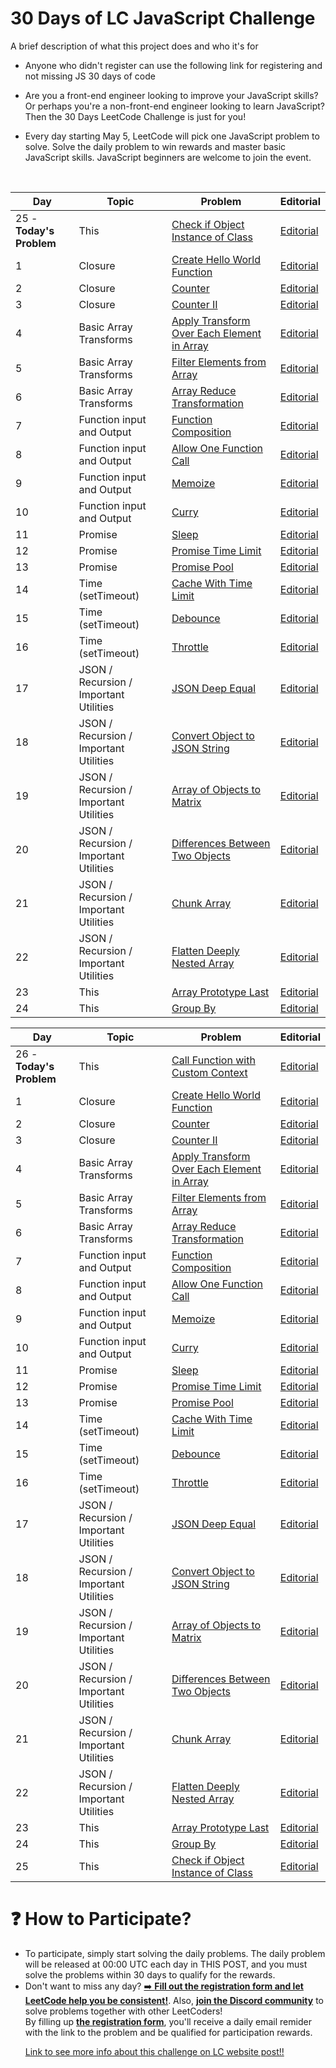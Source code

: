 
# 30 Days of LC JavaScript Challenge

A brief description of what this project does and who it's for

* Anyone who didn't register can use the following link for registering and not missing JS 30 days of code

* Are you a front-end engineer looking to improve your JavaScript skills? Or perhaps you're a non-front-end engineer looking to learn JavaScript? Then the 30 Days LeetCode Challenge is just for you!

* Every day starting May 5, LeetCode will pick one JavaScript problem to solve. Solve the daily problem to win rewards and master basic JavaScript skills. JavaScript beginners are welcome to join the event.

<br>

<table>
<thead>
<tr>
<th>Day</th>
<th>Topic</th>
<th>Problem</th>
<th>Editorial</th>
</tr>
</thead>
<tbody>
<tr>
<td>25 - <strong>Today's Problem</strong></td>
<td>This</td>
<td><a href="https://datayi.cn/w/qPkbxBwR" rel="ugc">Check if Object Instance of Class</a></td>
<td><a href="https://leetcode.com/problems/check-if-object-instance-of-class/editorial/">Editorial</a></td>
</tr>
<tr>
<td>1</td>
<td>Closure</td>
<td><a href="https://datayi.cn/w/QPDw0kJR" rel="ugc">Create Hello World Function</a></td>
<td><a href="https://datayi.cn/w/j9yDnOOo" rel="ugc">Editorial</a></td>
</tr>
<tr>
<td>2</td>
<td>Closure</td>
<td><a href="https://datayi.cn/w/xogkVqBo" rel="ugc">Counter</a></td>
<td><a href="https://leetcode.com/problems/counter/editorial/">Editorial</a></td>
</tr>
<tr>
<td>3</td>
<td>Closure</td>
<td><a href="https://datayi.cn/w/xRxVYOXo" rel="ugc">Counter II</a></td>
<td><a href="https://leetcode.com/problems/counter-ii/editorial">Editorial</a></td>
</tr>
<tr>
<td>4</td>
<td>Basic Array Transforms</td>
<td><a href="https://datayi.cn/w/noqbNOv9" rel="ugc">Apply Transform Over Each Element in Array</a></td>
<td><a href="https://leetcode.com/problems/apply-transform-over-each-element-in-array/editorial/">Editorial</a></td>
</tr>
<tr>
<td>5</td>
<td>Basic Array Transforms</td>
<td><a href="https://datayi.cn/w/a9a5VZr9" rel="ugc">Filter Elements from Array</a></td>
<td><a href="https://leetcode.com/problems/filter-elements-from-array/editorial/">Editorial</a></td>
</tr>
<tr>
<td>6</td>
<td>Basic Array Transforms</td>
<td><a href="https://datayi.cn/w/nPN45jD9" rel="ugc">Array Reduce Transformation</a></td>
<td><a href="https://leetcode.com/problems/array-reduce-transformation/editorial/">Editorial</a></td>
</tr>
<tr>
<td>7</td>
<td>Function input and Output</td>
<td><a href="https://datayi.cn/w/4PY7wZM9" rel="ugc">Function Composition</a></td>
<td><a href="https://leetcode.com/problems/function-composition/editorial/">Editorial</a></td>
</tr>
<tr>
<td>8</td>
<td>Function input and Output</td>
<td><a href="https://datayi.cn/w/a9By01Oo" rel="ugc">Allow One Function Call</a></td>
<td><a href="https://leetcode.com/problems/allow-one-function-call/editorial/">Editorial</a></td>
</tr>
<tr>
<td>9</td>
<td>Function input and Output</td>
<td><a href="https://datayi.cn/w/nRbADVd9" rel="ugc">Memoize</a></td>
<td><a href="https://leetcode.com/problems/memoize/editorial/">Editorial</a></td>
</tr>
<tr>
<td>10</td>
<td>Function input and Output</td>
<td><a href="https://datayi.cn/w/QRekxgjo" rel="ugc">Curry</a></td>
<td><a href="https://leetcode.com/problems/curry/editorial/">Editorial</a></td>
</tr>
<tr>
<td>11</td>
<td>Promise</td>
<td><a href="https://datayi.cn/w/5Rp2Wmzo" rel="ugc">Sleep</a></td>
<td><a href="https://leetcode.com/problems/sleep/editorial/">Editorial</a></td>
</tr>
<tr>
<td>12</td>
<td>Promise</td>
<td><a href="https://datayi.cn/w/nombN5Z9" rel="ugc">Promise Time Limit</a></td>
<td><a href="https://leetcode.com/problems/promise-time-limit/editorial/">Editorial</a></td>
</tr>
<tr>
<td>13</td>
<td>Promise</td>
<td><a href="https://datayi.cn/w/3oLQwOg9" rel="ugc">Promise Pool</a></td>
<td><a href="https://leetcode.com/problems/promise-pool/editorial/">Editorial</a></td>
</tr>
<tr>
<td>14</td>
<td>Time (setTimeout)</td>
<td><a href="https://datayi.cn/w/1P64Enz9" rel="ugc">Cache With Time Limit</a></td>
<td><a href="https://leetcode.com/problems/cache-with-time-limit/editorial/">Editorial</a></td>
</tr>
<tr>
<td>15</td>
<td>Time (setTimeout)</td>
<td><a href="https://datayi.cn/w/AovN2Ojo" rel="ugc">Debounce</a></td>
<td><a href="https://leetcode.com/problems/debounce/editorial/">Editorial</a></td>
</tr>
<tr>
<td>16</td>
<td>Time (setTimeout)</td>
<td><a href="https://datayi.cn/w/bR7jOnr9" rel="ugc">Throttle</a></td>
<td><a href="https://leetcode.com/problems/throttle/editorial/">Editorial</a></td>
</tr>
<tr>
<td>17</td>
<td>JSON / Recursion / Important Utilities</td>
<td><a href="https://datayi.cn/w/4PKqJ0z9" rel="ugc">JSON Deep Equal</a></td>
<td><a href="https://leetcode.com/problems/json-deep-equal/editorial/">Editorial</a></td>
</tr>
<tr>
<td>18</td>
<td>JSON / Recursion / Important Utilities</td>
<td><a href="https://datayi.cn/w/GPnkNmWo" rel="ugc">Convert Object to JSON String</a></td>
<td><a href="https://leetcode.com/problems/convert-object-to-json-string/editorial/">Editorial</a></td>
</tr>
<tr>
<td>19</td>
<td>JSON / Recursion / Important Utilities</td>
<td><a href="https://datayi.cn/w/EoZk0Zy9" rel="ugc">Array of Objects to Matrix</a></td>
<td><a href="https://leetcode.com/problems/array-of-objects-to-matrix/editorial/">Editorial</a></td>
</tr>
<tr>
<td>20</td>
<td>JSON / Recursion / Important Utilities</td>
<td><a href="https://datayi.cn/w/LPdzgyA9" rel="ugc">Differences Between Two Objects</a></td>
<td><a href="https://leetcode.com/problems/differences-between-two-objects/editorial/">Editorial</a></td>
</tr>
<tr>
<td>21</td>
<td>JSON / Recursion / Important Utilities</td>
<td><a href="https://datayi.cn/w/YoXvrdGR" rel="ugc">Chunk Array</a></td>
<td><a href="https://leetcode.com/problems/chunk-array/editorial/">Editorial</a></td>
</tr>
<tr>
<td>22</td>
<td>JSON / Recursion / Important Utilities</td>
<td><a href="https://datayi.cn/w/rREX6Gm9" rel="ugc">Flatten Deeply Nested Array</a></td>
<td><a href="https://leetcode.com/problems/flatten-deeply-nested-array/editorial/">Editorial</a></td>
</tr>
<tr>
<td>23</td>
<td>This</td>
<td><a href="https://datayi.cn/w/GR434na9" rel="ugc">Array Prototype Last</a></td>
<td><a href="https://leetcode.com/problems/array-prototype-last/editorial/">Editorial</a></td>
</tr>
<tr>
<td>24</td>
<td>This</td>
<td><a href="https://datayi.cn/w/WoM5GZKo" rel="ugc">Group By</a></td>
<td><a href="https://leetcode.com/problems/group-by/editorial/">Editorial</a></td>
</tr>
</tbody>
</table><table>
<thead>
<tr>
<th>Day</th>
<th>Topic</th>
<th>Problem</th>
<th>Editorial</th>
</tr>
</thead>
<tbody>
<tr>
<td>26 - <strong>Today's Problem</strong></td>
<td>This</td>
<td><a href="https://datayi.cn/w/39lbqjpP" rel="ugc">Call Function with Custom Context</a></td>
<td><a href="https://leetcode.com/problems/call-function-with-custom-context/editorial/">Editorial</a></td>
</tr>
<tr>
<td>1</td>
<td>Closure</td>
<td><a href="https://datayi.cn/w/QPDw0kJR" rel="ugc">Create Hello World Function</a></td>
<td><a href="https://datayi.cn/w/j9yDnOOo" rel="ugc">Editorial</a></td>
</tr>
<tr>
<td>2</td>
<td>Closure</td>
<td><a href="https://datayi.cn/w/xogkVqBo" rel="ugc">Counter</a></td>
<td><a href="https://leetcode.com/problems/counter/editorial/">Editorial</a></td>
</tr>
<tr>
<td>3</td>
<td>Closure</td>
<td><a href="https://datayi.cn/w/xRxVYOXo" rel="ugc">Counter II</a></td>
<td><a href="https://leetcode.com/problems/counter-ii/editorial">Editorial</a></td>
</tr>
<tr>
<td>4</td>
<td>Basic Array Transforms</td>
<td><a href="https://datayi.cn/w/noqbNOv9" rel="ugc">Apply Transform Over Each Element in Array</a></td>
<td><a href="https://leetcode.com/problems/apply-transform-over-each-element-in-array/editorial/">Editorial</a></td>
</tr>
<tr>
<td>5</td>
<td>Basic Array Transforms</td>
<td><a href="https://datayi.cn/w/a9a5VZr9" rel="ugc">Filter Elements from Array</a></td>
<td><a href="https://leetcode.com/problems/filter-elements-from-array/editorial/">Editorial</a></td>
</tr>
<tr>
<td>6</td>
<td>Basic Array Transforms</td>
<td><a href="https://datayi.cn/w/nPN45jD9" rel="ugc">Array Reduce Transformation</a></td>
<td><a href="https://leetcode.com/problems/array-reduce-transformation/editorial/">Editorial</a></td>
</tr>
<tr>
<td>7</td>
<td>Function input and Output</td>
<td><a href="https://datayi.cn/w/4PY7wZM9" rel="ugc">Function Composition</a></td>
<td><a href="https://leetcode.com/problems/function-composition/editorial/">Editorial</a></td>
</tr>
<tr>
<td>8</td>
<td>Function input and Output</td>
<td><a href="https://datayi.cn/w/a9By01Oo" rel="ugc">Allow One Function Call</a></td>
<td><a href="https://leetcode.com/problems/allow-one-function-call/editorial/">Editorial</a></td>
</tr>
<tr>
<td>9</td>
<td>Function input and Output</td>
<td><a href="https://datayi.cn/w/nRbADVd9" rel="ugc">Memoize</a></td>
<td><a href="https://leetcode.com/problems/memoize/editorial/">Editorial</a></td>
</tr>
<tr>
<td>10</td>
<td>Function input and Output</td>
<td><a href="https://datayi.cn/w/QRekxgjo" rel="ugc">Curry</a></td>
<td><a href="https://leetcode.com/problems/curry/editorial/">Editorial</a></td>
</tr>
<tr>
<td>11</td>
<td>Promise</td>
<td><a href="https://datayi.cn/w/5Rp2Wmzo" rel="ugc">Sleep</a></td>
<td><a href="https://leetcode.com/problems/sleep/editorial/">Editorial</a></td>
</tr>
<tr>
<td>12</td>
<td>Promise</td>
<td><a href="https://datayi.cn/w/nombN5Z9" rel="ugc">Promise Time Limit</a></td>
<td><a href="https://leetcode.com/problems/promise-time-limit/editorial/">Editorial</a></td>
</tr>
<tr>
<td>13</td>
<td>Promise</td>
<td><a href="https://datayi.cn/w/3oLQwOg9" rel="ugc">Promise Pool</a></td>
<td><a href="https://leetcode.com/problems/promise-pool/editorial/">Editorial</a></td>
</tr>
<tr>
<td>14</td>
<td>Time (setTimeout)</td>
<td><a href="https://datayi.cn/w/1P64Enz9" rel="ugc">Cache With Time Limit</a></td>
<td><a href="https://leetcode.com/problems/cache-with-time-limit/editorial/">Editorial</a></td>
</tr>
<tr>
<td>15</td>
<td>Time (setTimeout)</td>
<td><a href="https://datayi.cn/w/AovN2Ojo" rel="ugc">Debounce</a></td>
<td><a href="https://leetcode.com/problems/debounce/editorial/">Editorial</a></td>
</tr>
<tr>
<td>16</td>
<td>Time (setTimeout)</td>
<td><a href="https://datayi.cn/w/bR7jOnr9" rel="ugc">Throttle</a></td>
<td><a href="https://leetcode.com/problems/throttle/editorial/">Editorial</a></td>
</tr>
<tr>
<td>17</td>
<td>JSON / Recursion / Important Utilities</td>
<td><a href="https://datayi.cn/w/4PKqJ0z9" rel="ugc">JSON Deep Equal</a></td>
<td><a href="https://leetcode.com/problems/json-deep-equal/editorial/">Editorial</a></td>
</tr>
<tr>
<td>18</td>
<td>JSON / Recursion / Important Utilities</td>
<td><a href="https://datayi.cn/w/GPnkNmWo" rel="ugc">Convert Object to JSON String</a></td>
<td><a href="https://leetcode.com/problems/convert-object-to-json-string/editorial/">Editorial</a></td>
</tr>
<tr>
<td>19</td>
<td>JSON / Recursion / Important Utilities</td>
<td><a href="https://datayi.cn/w/EoZk0Zy9" rel="ugc">Array of Objects to Matrix</a></td>
<td><a href="https://leetcode.com/problems/array-of-objects-to-matrix/editorial/">Editorial</a></td>
</tr>
<tr>
<td>20</td>
<td>JSON / Recursion / Important Utilities</td>
<td><a href="https://datayi.cn/w/LPdzgyA9" rel="ugc">Differences Between Two Objects</a></td>
<td><a href="https://leetcode.com/problems/differences-between-two-objects/editorial/">Editorial</a></td>
</tr>
<tr>
<td>21</td>
<td>JSON / Recursion / Important Utilities</td>
<td><a href="https://datayi.cn/w/YoXvrdGR" rel="ugc">Chunk Array</a></td>
<td><a href="https://leetcode.com/problems/chunk-array/editorial/">Editorial</a></td>
</tr>
<tr>
<td>22</td>
<td>JSON / Recursion / Important Utilities</td>
<td><a href="https://datayi.cn/w/rREX6Gm9" rel="ugc">Flatten Deeply Nested Array</a></td>
<td><a href="https://leetcode.com/problems/flatten-deeply-nested-array/editorial/">Editorial</a></td>
</tr>
<tr>
<td>23</td>
<td>This</td>
<td><a href="https://datayi.cn/w/GR434na9" rel="ugc">Array Prototype Last</a></td>
<td><a href="https://leetcode.com/problems/array-prototype-last/editorial/">Editorial</a></td>
</tr>
<tr>
<td>24</td>
<td>This</td>
<td><a href="https://datayi.cn/w/WoM5GZKo" rel="ugc">Group By</a></td>
<td><a href="https://leetcode.com/problems/group-by/editorial/">Editorial</a></td>
</tr>
<tr>
<td>25</td>
<td>This</td>
<td><a href="https://datayi.cn/w/qPkbxBwR" rel="ugc">Check if Object Instance of Class</a></td>
<td><a href="https://leetcode.com/problems/check-if-object-instance-of-class/editorial/">Editorial</a></td>
</tr>
</tbody>
</table>

# ❓ How to Participate?

* To participate, simply start solving the daily problems. The daily problem will be released at 00:00 UTC each day in THIS POST, and you must solve the problems within 30 days to qualify for the rewards.
* Don't want to miss any day? <a href="https://forms.gle/rgfZgjyN8af6PzxA6" rel="ugc">➡️ <strong>Fill out the registration form and let LeetCode help you be consistent!</strong></a>. Also, <a href="https://discord.gg/vAPMSZ5UwG" rel="ugc"><strong>join the Discord community</strong></a> to solve problems together with other LeetCoders!<br>
By filling up <a href="https://forms.gle/rgfZgjyN8af6PzxA6" rel="ugc"><strong>the registration form</strong></a>, you'll receive a daily email remider with the link to the problem and be qualified for participation rewards.</p>
<a href="https://leetcode.com/discuss/study-guide/3458761/Open-to-Registration!-30-Days-of-LC-JavaScript-Challenge/?utm_campaign=Banner1&utm_medium=Banner&utm_source=Banner&gio_link_id=kojBgY6o">Link to see more info about this challenge on LC website post!!</a><br>

